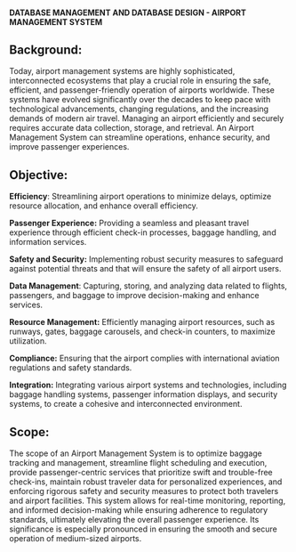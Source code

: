 #### DATABASE MANAGEMENT AND DATABASE DESIGN - AIRPORT MANAGEMENT SYSTEM

## Background:
Today, airport management systems are highly sophisticated, interconnected ecosystems that play a crucial role in ensuring the safe, efficient, and passenger-friendly operation of airports worldwide. 
These systems have evolved significantly over the decades to keep pace with technological advancements, changing regulations, and the increasing demands of modern air travel. 
Managing an airport efficiently and securely requires accurate data collection, storage, and retrieval. An Airport Management System can streamline operations, enhance security, and improve passenger experiences.

## Objective:
**Efficiency**: Streamlining airport operations to minimize delays, optimize resource allocation,
and enhance overall efficiency.

**Passenger Experience:** Providing a seamless and pleasant travel experience through efficient check-in processes, baggage handling, and information services.


**Safety and Security:** Implementing robust security measures to safeguard against potential threats and that will ensure the safety of all airport users.

**Data Management**: Capturing, storing, and analyzing data related to flights, passengers, and baggage to improve decision-making and enhance services.

**Resource Management:** Efficiently managing airport resources, such as runways, gates, baggage carousels, and check-in counters, to maximize utilization.

**Compliance:** Ensuring that the airport complies with international aviation regulations and safety standards.

**Integration:** Integrating various airport systems and technologies, including baggage handling systems, passenger information displays, and security systems, to create a cohesive and interconnected environment.
 
 
 ## Scope:
The scope of an Airport Management System is to optimize baggage tracking and management, streamline flight scheduling and execution, provide passenger-centric services that prioritize swift and trouble-free check-ins,
maintain robust traveler data for personalized experiences, and enforcing rigorous safety and security measures to protect both travelers and airport facilities. This system allows for real-time monitoring, reporting,
and informed decision-making while ensuring adherence to regulatory standards, ultimately elevating the overall passenger experience. Its significance is especially pronounced in ensuring the smooth and secure operation of medium-sized airports.
